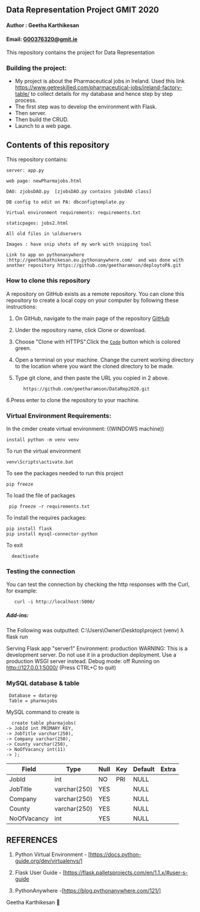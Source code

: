 ## Data Representation Project GMIT 2020

#### Author : Geetha Karthikesan
#### Email: G00376320@gmit.ie

This repository contains the project for Data Representation 

### Building the project:
+ My project is about the Pharmaceutical jobs in Ireland. Used this link https://www.getreskilled.com/pharmaceutical-jobs/ireland-factory-table/ to collect details 
 for my database and hence step by step process.
+ The first step was to develop the environment with Flask.
+ Then server.
+ Then build the CRUD.
+ Launch to a web page.

## Contents of this repository
This repository contains:
    
    server: app.py

    web page: newPharmajobs.html

    DAO: zjobsDAO.py  [zjobsDAO.py contains jobsDAO class]

    DB config to edit on PA: dbconfigtemplate.py

    Virtual environment requirements: requirements.txt

    staticpages: jobs2.html 

    All old files in \oldservers
    
    Images : have snip shots of my work with snipping tool

    Link to app on pythonanywhere :http://geethakathikesan.eu.pythonanywhere.com/  and was done with another repository https://github.com/geetharamson/deploytoPA.git
    
    
### How to clone this repository

A repository on GitHub exists as a remote repository. You can clone this repository to create a local copy on your computer by following these instructions:

   1. On GitHub, navigate to the main page of the repository [GitHub](https://github.com/geetharamson/DataRep2020.git)
   2. Under the repository name, click Clone or download.
   3. Choose "Clone with HTTPS".Click the [`Code`](#code) button which is colored green.
   4. Open a terminal on your machine. Change the current working directory to the location where you want the cloned directory to be made.
   5. Type git clone, and then paste the URL you copied in 2 above.
   
             https://github.com/geetharamson/DataRep2020.git
   6.Press enter to clone the repository to your machine.

### Virtual Environment Requirements:
    
 In the cmder create virtual environment: ((WINDOWS machine))
      
    install python -m venv venv

To run the virtual environment
           
    venv\Scripts\activate.bat

To see the packages needed to run this project

    pip freeze

To load the file of packages

     pip freeze -r requirements.txt

 To install the requires packages:

    pip install flask
    pip install mysql-connector-python
    
 To exit
      
      deactivate

### Testing the connection
You can test the connection by checking the http responses with the Curl, for example:

       curl -i http://localhost:5000/

##### Add-ins:
 The Following was outputted: C:\Users\Owner\Desktop\project (venv) λ flask run

Serving Flask app "server1"
Environment: production WARNING: This is a development server.
Do not use it in a production deployment. Use a production WSGI server instead.
Debug mode: off
Running on http://127.0.0.1:5000/ (Press CTRL+C to quit)


### MySQL database & table
     Database = datarep
     Table = pharmajobs

MySQL command to create is 

      create table pharmajobs(
    -> JobId int PRIMARY KEY,
    -> JobTitle varchar(250),
    -> Company varchar(250),
    -> County varchar(250),
    -> NoOfVacancy int(11)
    -> );

|  Field        |  Type        | Null    |  Key   | Default | Extra  |
| ------------- | ----------   | ------  | ------ |-------- | -------|
| JobId         |   int        |   NO    |   PRI  |  NULL   |        |
| JobTitle      | varchar(250) |   YES   |        |  NULL   |        |
| Company       | varchar(250) |   YES   |        |  NULL   |        |
| County        | varchar(250) |   YES   |        |  NULL   |        |
| NoOfVacancy   | int          |   YES   |        |  NULL   |        |



## REFERENCES

 1. Python Virtual Environment - [https://docs.python-guide.org/dev/virtualenvs/]
 
 2. Flask User Guide - [https://flask.palletsprojects.com/en/1.1.x/#user-s-guide
 
 3. PythonAnywhere -[https://blog.pythonanywhere.com/121/]


 Geetha Karthikesan :rocket:
                                                                                                                
